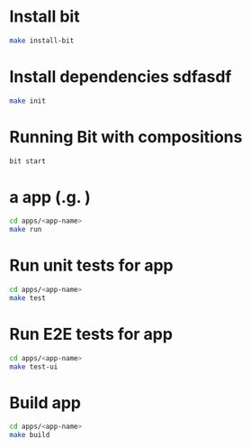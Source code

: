 # Install bit

```bash
make install-bit
```

# Install dependencies sdfasdf

```bash
make init
```

# Running Bit with compositions

```bash
bit start
```

#  a  app (.g. )

```bash
cd apps/<app-name>
make run
```

# Run unit tests for app
```bash
cd apps/<app-name>
make test
```

# Run E2E tests for app
```bash
cd apps/<app-name>
make test-ui
```

# Build app
```bash
cd apps/<app-name>
make build
```
